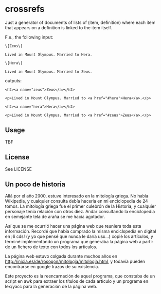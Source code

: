crossrefs
=========

Just a generator of documents of lists of (item, definition) where
each item that appears on a definition is linked to the item itself.

F.e., the following input:

    \[Zeus\]
    
    Lived in Mount Olympus. Married to Hera.
    
    \[Hera\]
    
    Lived in Mount Olympus. Married to Zeus.

outputs:

    <h2><a name="zeus">Zeus</a></h2>
    
    <p>Lived in Mount Olympus. Married to <a href="#hera">Hera</a>.</p>
    
    <h2><a name="hera">Hera</a></h2>
    
    <p>Lived in Mount Olympus. Married to <a href="#zeus">Zeus</a>.</p>

Usage
-----

TBF

License
-------

See LICENSE

Un poco de historia
-------------------

Allá por el año 2000, estuve interesado en la mitología griega. No había
Wikipedia, y cualquier consulta debía hacerla en mi enciclopedia de 24 tomos.
La mitología griega fue el primer culebrón de la Historia, y cualquier 
personaje tenía relación con otros diez. Andar consultando la enciclopedia
en semejante tela de araña se me hacía agotador.

Así que se me ocurrió hacer una página web que reuniera toda esta información.
Recordé que había comprado la misma enciclopedia en digital en ¡6 cds! (y yo 
que pensé que nunca le daría uso...) copié los artículos, y terminé 
implementando un programa que generaba la página web a partir de un fichero de 
texto con todos los artículos.

La página web estuvo colgada durante muchos años en 
http://inicia.es/de/rosogon/mitologia/mitologia.html, y todavía pueden 
encontrarse en google trazos de su existencia. 

Este proyecto es la reencarnación de aquel programa, que constaba de un
script en awk para extraer los títulos de cada artículo y un programa
en lex/yacc para la generación de la página web.

